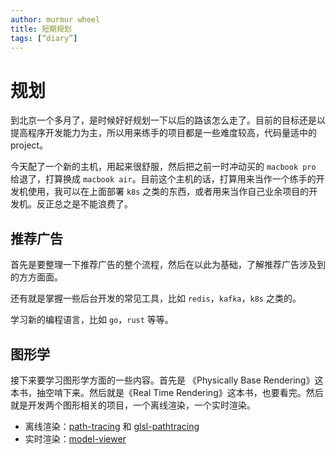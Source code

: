 ```yaml
---
author: murmur wheel
title: 短期规划
tags: [“diary”]
---
```


# 规划

到北京一个多月了，是时候好好规划一下以后的路该怎么走了。目前的目标还是以提高程序开发能力为主，所以用来练手的项目都是一些难度较高，代码量适中的 project。

今天配了一个新的主机，用起来很舒服，然后把之前一时冲动买的 `macbook pro` 给退了，打算换成 `macbook air`。目前这个主机的话，打算用来当作一个练手的开发机使用，我可以在上面部署 `k8s` 之类的东西，或者用来当作自己业余项目的开发机。反正总之是不能浪费了。

## 推荐广告

首先是要整理一下推荐广告的整个流程，然后在以此为基础，了解推荐广告涉及到的方方面面。

还有就是掌握一些后台开发的常见工具，比如 `redis`，`kafka`，`k8s` 之类的。

学习新的编程语言，比如 `go`，`rust` 等等。

## 图形学

接下来要学习图形学方面的一些内容。首先是 《Physically Base Rendering》这本书，抽空啃下来。然后就是《Real Time Rendering》这本书，也要看完。然后就是开发两个图形相关的项目，一个离线渲染，一个实时渲染。

- 离线渲染：[path-tracing](https://github.com/murmur-wheel/path-tracing) 和 [glsl-pathtracing](https://github.com/murmur-wheel/glsl-pathtracing.git)
- 实时渲染：[model-viewer](https://github.com/murmur-wheel/model-viewer)